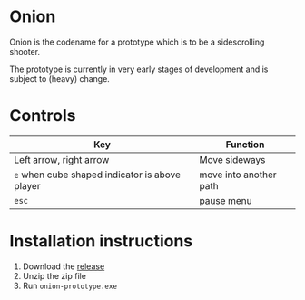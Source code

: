 # Onion
Onion is the codename for a prototype which is to be a sidescrolling shooter.

The prototype is currently in very early stages of development and is subject to (heavy) change.

# Controls
| Key | Function |
| --- | --- |
| Left arrow, right arrow | Move sideways |
| `e` when cube shaped indicator is above player | move into another path |
| `esc` | pause menu |

# Installation instructions
1. Download the [release](https://github.com/silkylogs/onion-prototype/releases/download/v0.1/v0.1.rar)
2. Unzip the zip file
3. Run `onion-prototype.exe`
